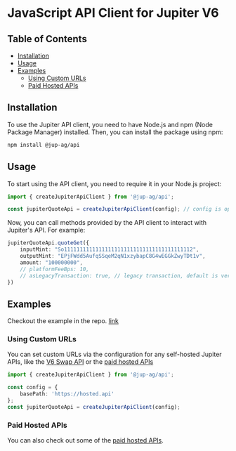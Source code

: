 # JavaScript API Client for Jupiter V6

## Table of Contents

- [Installation](#installation)
- [Usage](#usage)
- [Examples](#examples)
  - [Using Custom URLs](#using-custom-urls)
  - [Paid Hosted APIs](#paid-hosted-apis)

## Installation

To use the Jupiter API client, you need to have Node.js and npm (Node Package Manager) installed. Then, you can install the package using npm:

```bash
npm install @jup-ag/api
```

## Usage

To start using the API client, you need to require it in your Node.js project:

```typescript
import { createJupiterApiClient } from '@jup-ag/api';

const jupiterQuoteApi = createJupiterApiClient(config); // config is optional

```

Now, you can call methods provided by the API client to interact with Jupiter's API. For example:

```typescript
jupiterQuoteApi.quoteGet({
    inputMint: "So11111111111111111111111111111111111111112",
    outputMint: "EPjFWdd5AufqSSqeM2qN1xzybapC8G4wEGGkZwyTDt1v",
    amount: "100000000",
    // platformFeeBps: 10,
    // asLegacyTransaction: true, // legacy transaction, default is versoined transaction
})
```

## Examples

Checkout the example in the repo. [link](/example/index.ts)

### Using Custom URLs

You can set custom URLs via the configuration for any self-hosted Jupiter APIs, like the [V6 Swap API](https://station.jup.ag/docs/apis/self-hosted) or the [paid hosted APIs](#paid-hosted-apis)

```typescript
import { createJupiterApiClient } from '@jup-ag/api';

const config = {
    basePath: 'https://hosted.api'
};
const jupiterQuoteApi = createJupiterApiClient(config);
```

### Paid Hosted APIs

You can also check out some of the [paid hosted APIs](https://station.jup.ag/docs/apis/self-hosted#paid-hosted-apis).